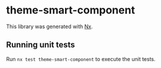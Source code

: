 # theme-smart-component

This library was generated with [Nx](https://nx.dev).

## Running unit tests

Run `nx test theme-smart-component` to execute the unit tests.
